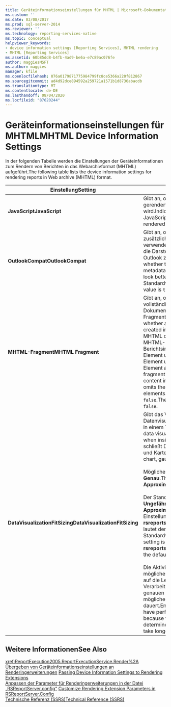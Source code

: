 ```yaml
---
title: Geräteinformationseinstellungen für MHTML | Microsoft-Dokumentation
ms.custom: ''
ms.date: 03/08/2017
ms.prod: sql-server-2014
ms.reviewer: ''
ms.technology: reporting-services-native
ms.topic: conceptual
helpviewer_keywords:
- device information settings [Reporting Services], MHTML rendering
- MHTML [Reporting Services]
ms.assetid: 60b85dd8-b4fb-4ad9-be6a-e7c89ac076fe
author: maggiesMSFT
ms.author: maggies
manager: kfile
ms.openlocfilehash: 076a0179871775984799fc8ce5366a220f812867
ms.sourcegitcommit: ad4d92dce894592a259721a1571b1d8736abacdb
ms.translationtype: MT
ms.contentlocale: de-DE
ms.lasthandoff: 08/04/2020
ms.locfileid: "87620244"
---
```

# <a name="mhtml-device-information-settings"></a><span data-ttu-id="dfaa2-102">Geräteinformationseinstellungen für MHTML</span><span class="sxs-lookup"><span data-stu-id="dfaa2-102">MHTML Device Information Settings</span></span>
  <span data-ttu-id="dfaa2-103">In der folgenden Tabelle werden die Einstellungen der Geräteinformationen zum Rendern von Berichten in das Webarchivformat (MHTML) aufgeführt.</span><span class="sxs-lookup"><span data-stu-id="dfaa2-103">The following table lists the device information settings for rendering reports in Web archive (MHTML) format.</span></span>  
  
|<span data-ttu-id="dfaa2-104">Einstellung</span><span class="sxs-lookup"><span data-stu-id="dfaa2-104">Setting</span></span>|<span data-ttu-id="dfaa2-105">value</span><span class="sxs-lookup"><span data-stu-id="dfaa2-105">Value</span></span>|  
|-------------|-----------|  
|<span data-ttu-id="dfaa2-106">**JavaScript**</span><span class="sxs-lookup"><span data-stu-id="dfaa2-106">**JavaScript**</span></span>|<span data-ttu-id="dfaa2-107">Gibt an, ob JavaScript im gerenderten Bericht unterstützt wird.</span><span class="sxs-lookup"><span data-stu-id="dfaa2-107">Indicates whether JavaScript is supported in the rendered report.</span></span>|  
|<span data-ttu-id="dfaa2-108">**OutlookCompat**</span><span class="sxs-lookup"><span data-stu-id="dfaa2-108">**OutlookCompat**</span></span>|<span data-ttu-id="dfaa2-109">Gibt an, ob beim Rendern zusätzliche Metadaten verwendet werden sollen, um die Darstellung des Berichts in Outlook zu optimieren.</span><span class="sxs-lookup"><span data-stu-id="dfaa2-109">Indicates whether to render with extra metadata that makes the report look better in Outlook.</span></span> <span data-ttu-id="dfaa2-110">Standardwert: `true`.</span><span class="sxs-lookup"><span data-stu-id="dfaa2-110">The default value is `true`.</span></span>|  
|<span data-ttu-id="dfaa2-111">**MHTML-Fragment**</span><span class="sxs-lookup"><span data-stu-id="dfaa2-111">**MHTML Fragment**</span></span>|<span data-ttu-id="dfaa2-112">Gibt an, ob anstelle eines vollständigen MHTML-Dokuments ein MHTML-Fragment erstellt wird.</span><span class="sxs-lookup"><span data-stu-id="dfaa2-112">Indicates whether an MHTML fragment is created in place of a full MHTML document.</span></span> <span data-ttu-id="dfaa2-113">Ein MHTML-Fragment enthält den Berichtsinhalt in einem TABLE-Element und lässt das HTML-Element und das BODY-Element aus.</span><span class="sxs-lookup"><span data-stu-id="dfaa2-113">An MHTML fragment includes the report content in a TABLE element and omits the HTML and BODY elements.</span></span> <span data-ttu-id="dfaa2-114">Standardwert: `false`.</span><span class="sxs-lookup"><span data-stu-id="dfaa2-114">The default value is `false`.</span></span>|  
|<span data-ttu-id="dfaa2-115">**DataVisualizationFitSizing**</span><span class="sxs-lookup"><span data-stu-id="dfaa2-115">**DataVisualizationFitSizing**</span></span>|<span data-ttu-id="dfaa2-116">Gibt das Verhalten für die Datenvisualisierungsanpassung in einem Tablix an.</span><span class="sxs-lookup"><span data-stu-id="dfaa2-116">Indicates data visualization fit behavior when inside a tablix.</span></span> <span data-ttu-id="dfaa2-117">Dies schließt Diagramm, Messgerät und Karte ein.</span><span class="sxs-lookup"><span data-stu-id="dfaa2-117">This includes chart, gauge, and map.</span></span><br /><br /> <span data-ttu-id="dfaa2-118">Mögliche Werte: **Ungefähr** und **Genau**.</span><span class="sxs-lookup"><span data-stu-id="dfaa2-118">The possible values are **Approximate** and **Exact**.</span></span><br /><br /> <span data-ttu-id="dfaa2-119">Der Standardwert lautet **Ungefähr**.</span><span class="sxs-lookup"><span data-stu-id="dfaa2-119">The default value is **Approximate**.</span></span> <span data-ttu-id="dfaa2-120">Wird die Einstellung aus der Datei **rsreportserver.config** entfernt, lautet der Wert für das Standardverhalten **Genau**.</span><span class="sxs-lookup"><span data-stu-id="dfaa2-120">If the setting is removed from the **rsreportserver.config** file then the default behavior is **Exact**.</span></span><br /><br /> <span data-ttu-id="dfaa2-121">Die Aktivierung von **Genau** hat möglicherweise Auswirkungen auf die Leistung, da die Verarbeitung zur Ermittlung der genauen Größe möglicherweise länger dauert.</span><span class="sxs-lookup"><span data-stu-id="dfaa2-121">Enabling **Exact** may have performance impact because the processing to determine the exact size may take longer.</span></span>|  
  
## <a name="see-also"></a><span data-ttu-id="dfaa2-122">Weitere Informationen</span><span class="sxs-lookup"><span data-stu-id="dfaa2-122">See Also</span></span>  
 <xref:ReportExecution2005.ReportExecutionService.Render%2A>   
 <span data-ttu-id="dfaa2-123">[Übergeben von Geräteinformationseinstellungen an Renderingerweiterungen](report-server-web-service/net-framework/passing-device-information-settings-to-rendering-extensions.md) </span><span class="sxs-lookup"><span data-stu-id="dfaa2-123">[Passing Device Information Settings to Rendering Extensions](report-server-web-service/net-framework/passing-device-information-settings-to-rendering-extensions.md) </span></span>  
 <span data-ttu-id="dfaa2-124">[Anpassen der Parameter für Renderingerweiterungen in der Datei „RSReportServer.config“](customize-rendering-extension-parameters-in-rsreportserver-config.md) </span><span class="sxs-lookup"><span data-stu-id="dfaa2-124">[Customize Rendering Extension Parameters in RSReportServer.Config](customize-rendering-extension-parameters-in-rsreportserver-config.md) </span></span>  
 [<span data-ttu-id="dfaa2-125">Technische Referenz (SSRS)</span><span class="sxs-lookup"><span data-stu-id="dfaa2-125">Technical Reference &#40;SSRS&#41;</span></span>](../../2014/reporting-services/technical-reference-ssrs.md)  
  
  
